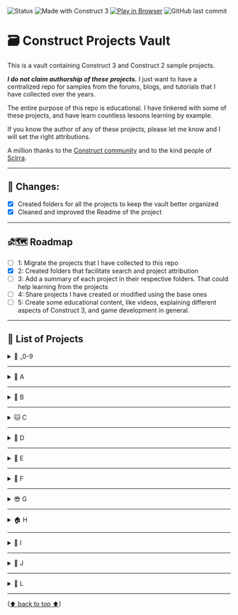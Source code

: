 <a id="readme-top"></a>

![Status](https://img.shields.io/badge/status-under--development-yellow)
![Made with Construct 3](https://img.shields.io/badge/built%20with-Construct%203-blue?logo=construct3)
[![Play in Browser](https://img.shields.io/badge/Play--Now-Browser-green?logo=google-chrome&logoColor=white)](https://<your-username>.github.io/WordGame/)
![GitHub last commit](https://img.shields.io/github/last-commit/hielo777/ConstructVault)

# 🗃️ Construct Projects Vault

This is a vault containing Construct 3 and Construct 2 sample projects.

***I do not claim authorship of these projects.***  I just want to have a centralized repo for  samples from the forums, blogs, and tutorials that I have collected over the years.

The entire purpose of this repo is educational. I have tinkered with some of these projects, and have learn countless lessons learning by example.

If you know the author of any of these projects, please let me know and I will set the right attributions.

A million thanks to the [Construct community](https://www.construct.net/en/forum) and to the kind people of [Scirra](https://www.construct.net/en).

***

## 🔀 Changes:
- [x] Created folders for all the projects to keep the vault better organized
- [x] Cleaned and improved the Readme of the project

***

## ⛐🗺️ Roadmap

- [ ] 1: Migrate the projects that I have collected to this repo
- [x] 2: Created folders that facilitate search and project attribution
- [ ] 3: Add a summary of each project in their respective folders. That could help learning from the projects
- [ ] 4: Share projects I have created or modified using the base ones
- [ ] 5: Create some educational content, like videos, explaining different aspects of Construct 3, and game development in general.

***

## 📝 List of Projects

<details>
<summary> 🔢 _0-9</summary>

- _Generate-Level-Map-Loop.c3p
- _Grenade-top-view-r379.c3p
- _Laser-Gun-r3682.c3p
- _Move-2-player-Rope-r4162.c3p
- _Rotate-Object-r3682.c3p
- _Spawn-Tower-Final.c3p
- _Warp-Hero-RPG-Sample.c3p
- _Weapon-Orbit-r397.c3p
- 2d3dcam (3).c3p
- 2d3dcam_Test (1).c3p
- 2d3dcam_Test.c3p
- 3D Shooter with mouse.c3p
- 3D Shooter without mouse.c3p
- 3d_box_and_wedge_collsion_response (1).c3p
- 3d_box_and_wedge_collsion_response.c3p
- 3d_card_flip.c3p
- 3dobjectwalking.c3p
- 8Direction_Gamepad.c3p
- 1999Carolina_SF.c3p

<p align="right">(<a href="#readme-top">⬆  back to top  ⬆</a>)</p>
</details>

***

<details>
<summary>🍎 A</summary>

- arch_3dmesh.c3p
- arrayVariables.c3p
- ASCII_Art.c3p
- audio-worklets.c3p
- AutoFill_collisionMap.c3p

<p align="right">(<a href="#readme-top">⬆  back to top  ⬆</a>)</p>
</details>

***

<details>
<summary>🏀 B</summary>

- Battle ship.c3p
- BendSprite.c3p
- bezier.c3p
- biters (1).c3p
- biters.c3p
- BitmapToTilemap.c3p
- BlockPuzzle2.c3p
- BitmapToTilemap v02.c3p
- boulderDash2.c3p
- BOX_switch_position.c3p

<p align="right">(<a href="#readme-top">⬆  back to top  ⬆</a>)</p>
</details>

***

<details>
<summary>🐱 C</summary>

- Canvas_FloodFill.c3p
- Car lanes.c3p
- cardflip.c3p
- CardGame2PlayersC3.c3p
- carrace.c3p
- ceilingSlopes.c3p
- CentralRandomIsland.c3p
- chain_stiffness.c3p
- ChainLightning.c3p
- Color.c3p
- ColorOverlay2.c3p
- ColorPickerTextbox.c3p
- ContainersAndFamilies.c3p
- Copy of Dino Turret.c3p
- cube_roll.c3p
- CurvedWires.c3p
- CutImage_JigsawPuzzle.c3p
- cycle_through_family.c3p

<p align="right">(<a href="#readme-top">⬆  back to top  ⬆</a>)</p>
</details>

***

<details>
<summary>🐶 D</summary>

- dead worlds without the chatgpt stuff.c3p
- dead worlds.c3p
- DISCO VOLADOR.c3p
- DrawPathAndMoveAlongIt (1).c3p
- DrawPathAndMoveAlongIt.c3p
- DungeonWallMarkers-Map Flooding.c3p

<p align="right">(<a href="#readme-top">⬆  back to top  ⬆</a>)</p>
</details>

***

<details>
<summary>🐘 E</summary>

- Easy_EnemyChase_Example (1).c3p
- Easy_EnemyChase_Example.c3p
- ExpandingImageTrick.c3p
- external_lib_issue (1).c3p
- external_lib_issue.c3p

<p align="right">(<a href="#readme-top">⬆  back to top  ⬆</a>)</p>
</details>

***

<details>
<summary>🌸 F</summary>

- family_order_byType.c3p
- fast-radial-progress-bar-demo.c3p
- FillTheBlankWord-Fill in the blank.c3p
- find_room_name.c3p
- fish_maybe.c3p
- flock_02.c3p
- flock.c3p
- floor_mirror.c3p
- Fog of War (RTS game).c3p
- FollowSnake.c3p
- FPS_Controller_Episode1_Example.c3p
- FramingEffectsAndZoom.c3p
- frontline_w_effects.c3p

<p align="right">(<a href="#readme-top">⬆  back to top  ⬆</a>)</p>
</details>

***

<details>
<summary>😎 G</summary>

- Gearbox (1).c3p
- Gearbox.c3p
- grab the stick.c3p

<p align="right">(<a href="#readme-top">⬆  back to top  ⬆</a>)</p>
</details>

***


<details>
<summary>🏠 H</summary>

- help.c3p
- Hex Pathfinding.c3p
- hex2color.c3p
- htmlpage.c3p

<p align="right">(<a href="#readme-top">⬆  back to top  ⬆</a>)</p>
</details>

***

<details>
<summary>🍦 I</summary>

- iFrame_CallFunction.c3p
- Infinity Panning.c3p
- island_orbit.c3p
- isometricgame.c3p

<p align="right">(<a href="#readme-top">⬆  back to top  ⬆</a>)</p>
</details>

***


<details>
<summary>🐆 J</summary>

- joyconsample.c3p
- jumpArc (1).c3p

<p align="right">(<a href="#readme-top">⬆  back to top  ⬆</a>)</p>
</details>

<!--
***

<details>
<summary>🪁 K</summary>

<p align="right">(<a href="#readme-top">⬆  back to top  ⬆</a>)</p>
</details>


-->
***

<details>
<summary>🦁 L</summary>

- laser_los.c3p
- Letter Tracing.c3p
- load-array-json.c3p
- LocalStorageSaveVariables.c3p
- Loop_through_family.c3p

<p align="right">(<a href="#readme-top">⬆  back to top  ⬆</a>)</p>
</details>

***

<!--

<details>
<summary>🐒 M</summary>

<p align="right">(<a href="#readme-top">⬆  back to top  ⬆</a>)</p>
</details>

***

<details>
<summary>🪺 N</summary>

<p align="right">(<a href="#readme-top">⬆  back to top  ⬆</a>)</p>
</details>

***

<details>
<summary>🍊 O</summary>

<p align="right">(<a href="#readme-top">⬆  back to top  ⬆</a>)</p>
</details>

***

<details>
<summary>🐷 P</summary>

<p align="right">(<a href="#readme-top">⬆  back to top  ⬆</a>)</p>
</details>

***

<details>
<summary>👸🏻 Q</summary>

<p align="right">(<a href="#readme-top">⬆  back to top  ⬆</a>)</p>
</details>

***

<details>
<summary>🤖 R</summary>

<p align="right">(<a href="#readme-top">⬆  back to top  ⬆</a>)</p>
</details>

***

<details>
<summary>☀️ S</summary>

<p align="right">(<a href="#readme-top">⬆  back to top  ⬆</a>)</p>
</details>

***

<details>
<summary>🌳 T</summary>

<p align="right">(<a href="#readme-top">⬆  back to top  ⬆</a>)</p>
</details>

***

<details>
<summary>☂️ U</summary>

<p align="right">(<a href="#readme-top">⬆  back to top  ⬆</a>)</p>
</details>

***

<details>
<summary>🎻 V</summary>

<p align="right">(<a href="#readme-top">⬆  back to top  ⬆</a>)</p>
</details>

***

<details>
<summary>⏱️ W</summary>

<p align="right">(<a href="#readme-top">⬆  back to top  ⬆</a>)</p>
</details>

***

<details>
<summary>🩻 X</summary>

<p align="right">(<a href="#readme-top">⬆  back to top  ⬆</a>)</p>
</details>

***

<details>
<summary>🧶 Y</summary>

<p align="right">(<a href="#readme-top">⬆  back to top  ⬆</a>)</p>
</details>

***

<details>
<summary>🦓 Z</summary>

<p align="right">(<a href="#readme-top">⬆  back to top  ⬆</a>)</p>
</details>

***
-->

<p align="left">(<a href="#readme-top">⬆  back to top  ⬆</a>)</p>
